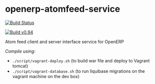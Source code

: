 openerp-atomfeed-service
========================

[![Build Status](https://travis-ci.org/Bhamni/openerp-atomfeed-service.svg?branch=master)](https://travis-ci.org/Bhamni/openerp-atomfeed-service)

[![Build v0.94](https://github.com/Bahmni/openerp-atomfeed-service/actions/workflows/ci-v0.94.yml/badge.svg)](https://github.com/Bahmni/openerp-atomfeed-service/actions/)

Atom feed client and server interface service for OpenERP

*Compile using:*
* `./script/vagrant-deploy.sh` (to build war file and deploy to Vagrant tomcat)
* `./script/vagrant-database.sh` (to run liquibase migrations on the vagrant machine on the dev box)

